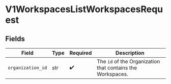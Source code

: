 # V1WorkspacesListWorkspacesRequest


## Fields

| Field                                                                 | Type                                                                  | Required                                                              | Description                                                           |
| --------------------------------------------------------------------- | --------------------------------------------------------------------- | --------------------------------------------------------------------- | --------------------------------------------------------------------- |
| `organization_id`                                                     | *str*                                                                 | :heavy_check_mark:                                                    | The <code>id</code> of the Organization that contains the Workspaces. |